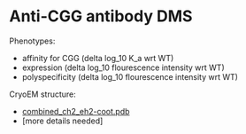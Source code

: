 Anti-CGG antibody DMS
==

Phenotypes:
- affinity for CGG (delta log_10 K_a wrt WT)
- expression (delta log_10 flourescence intensity wrt WT)
- polyspecificity (delta log_10 flourescence intensity wrt WT)

CryoEM structure:
- [combined_ch2_eh2-coot.pdb](combined_ch2_eh2-coot.pdb)
- [more details needed]
